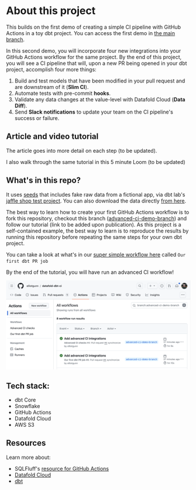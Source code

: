 # About this project
This builds on the first demo of creating a simple CI pipeline with GitHub Actions in a toy dbt project. You can access the first demo in [the main branch](https://github.com/elliotgunn/datafold-dbt-ci). 

In this second demo, you will incorporate four new integrations into your GitHub Actions workflow for the same project. By the end of this project, you will see a CI pipeline that will, upon a new PR being opened in your dbt project, accomplish four more things:
1. Build and test models that have been modified in your pull request and are downstream of it (**Slim CI**).
2. Automate tests with pre-commit **hooks**. 
3. Validate any data changes at the value-level with Datafold Cloud (**Data Diff**). 
4. Send **Slack notifications** to update your team on the CI pipeline's success or failure. 

## Article and video tutorial
The article goes into more detail on each step (to be updated).

I also walk through the same tutorial in this 5 minute Loom (to be updated)

## What's in this repo?
It uses [seeds](https://docs.getdbt.com/docs/build/seeds) that includes fake raw data from a fictional app, via dbt lab's [jaffle shop test project](https://github.com/dbt-labs/jaffle_shop). You can also download the data directly [from here](https://github.com/dbt-labs/jaffle_shop/tree/main/seeds).

The best way to learn how to create your first GitHub Actions workflow is to fork this repository, checkout this branch ([advanced-ci-demo-branch](https://github.com/elliotgunn/datafold-dbt-ci/tree/advanced-ci-demo-branch)) and follow our tutorial (link to be added upon publication). As this project is a self-contained example, the best way to learn is to reproduce the results by running this repository before repeating the same steps for your own dbt project. 

You can take a look at what's in our [super simple workflow here](https://github.com/elliotgunn/datafold-dbt-ci/blob/main/.github/workflows/dbt-pr-ci-job.yml) called ```Our first dbt PR job```

By the end of the tutorial, you will have run an advanced CI workflow!

![](/img/static/github-actions-workflow-advanced.png)

## Tech stack:
- dbt Core
- Snowflake
- GitHub Actions
- Datafold Cloud
- AWS S3

## Resources
Learn more about:
* SQLFluff's [resource for GitHub Actions](https://github.com/sqlfluff/sqlfluff-github-actions)
* [Datafold Cloud](https://www.datafold.com/)
* [dbt](https://docs.getdbt.com/docs/introduction)
